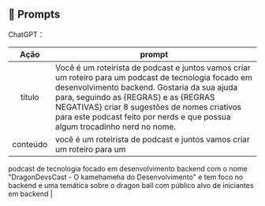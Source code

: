 ## 🧠 Prompts


ChatGPT：

|   Ação   | prompt                                                                                                                                                                                                                                                                         |
| :------: | ------------------------------------------------------------------------------------------------------------------------------------------------------------------------------------------------------------------------------------------------------------------------------ |
|  título  | Você é um roteirista de podcast e juntos vamos criar um roteiro para um podcast de tecnologia focado em desenvolvimento backend. Gostaria da sua ajuda para, seguindo as {REGRAS} e as {REGRAS NEGATIVAS} criar 8 sugestões de nomes criativos para este podcast feito por nerds e que possua algum trocadinho nerd no nome.                                                        |
| conteúdo | você é um roteirista de podcast e juntos vamos criar um roteiro para um
podcast de tecnologia focado em desenvolvimento backend com o nome 
"DragonDevsCast - O kamehameha do Desenvolvimento" e tem foco no backend e uma temática sobre 
o dragon ball com público alvo de iniciantes em backend |

